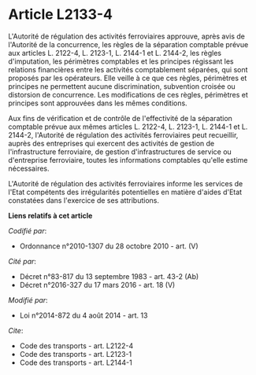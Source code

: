 # Article L2133-4

L'Autorité de régulation des activités ferroviaires approuve, après avis de l'Autorité de la concurrence, les règles de la
séparation comptable prévue aux articles L. 2122-4, L. 2123-1, L. 2144-1 et L. 2144-2, les règles d'imputation, les
périmètres comptables et les principes régissant les relations financières entre les activités comptablement séparées, qui
sont proposés par les opérateurs. Elle veille à ce que ces règles, périmètres et principes ne permettent aucune
discrimination, subvention croisée ou distorsion de concurrence. Les modifications de ces règles, périmètres et principes
sont approuvées dans les mêmes conditions.

Aux fins de vérification et de contrôle de l'effectivité de la séparation comptable prévue aux mêmes articles L. 2122-4, L.
2123-1, L. 2144-1 et L. 2144-2, l'Autorité de régulation des activités ferroviaires peut recueillir, auprès des entreprises
qui exercent des activités de gestion de l'infrastructure ferroviaire, de gestion d'infrastructures de service ou
d'entreprise ferroviaire, toutes les informations comptables qu'elle estime nécessaires. 

L'Autorité de régulation des activités ferroviaires informe les services de l'Etat compétents des irrégularités potentielles
en matière d'aides d'Etat constatées dans l'exercice de ses attributions.

**Liens relatifs à cet article**

_Codifié par_:

  - Ordonnance n°2010-1307 du 28 octobre 2010 - art. (V)

_Cité par_:

  - Décret n°83-817 du 13 septembre 1983 - art. 43-2 (Ab)
  - Décret n°2016-327 du 17 mars 2016 - art. 18 (V)

_Modifié par_:

  - Loi n°2014-872 du 4 août 2014 - art. 13

_Cite_:

  - Code des transports - art. L2122-4
  - Code des transports - art. L2123-1
  - Code des transports - art. L2144-1
